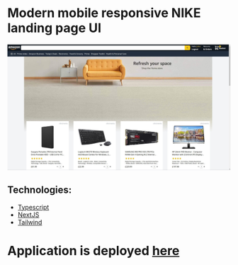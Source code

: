 # Modern mobile responsive NIKE landing page UI 

![Landing page](https://github.com/aboronilov/amazon/blob/master/frontend/public/screenshots/main_page.jpg)

## Technologies:

* [Typescript](https://www.typescriptlang.org/)
* [NextJS](https://nextjs.org/)
* [Tailwind](https://tailwindcss.com/)

# Application is deployed [here](https://wx-test-task.onrender.com/api) 
